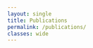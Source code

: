 ```yaml
---
layout: single
title: Publications
permalink: /publications/
classes: wide
---
```


 <script src="https://bibbase.org/service/mendeley/4c460743-0edf-3981-832d-31faccbef30e?jsonp=1&theme=dividers"></script> 